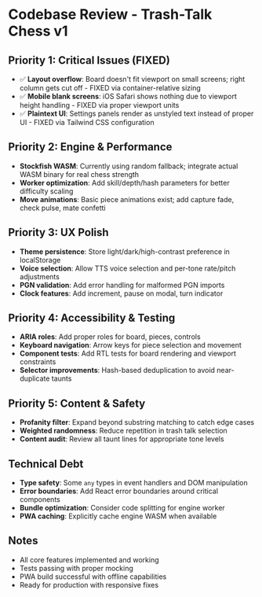 # Codebase Review - Trash-Talk Chess v1

## Priority 1: Critical Issues (FIXED)

- ✅ **Layout overflow**: Board doesn't fit viewport on small screens; right column gets cut off - FIXED via container-relative sizing
- ✅ **Mobile blank screens**: iOS Safari shows nothing due to viewport height handling - FIXED via proper viewport units
- ✅ **Plaintext UI**: Settings panels render as unstyled text instead of proper UI - FIXED via Tailwind CSS configuration

## Priority 2: Engine & Performance

- **Stockfish WASM**: Currently using random fallback; integrate actual WASM binary for real chess strength
- **Worker optimization**: Add skill/depth/hash parameters for better difficulty scaling
- **Move animations**: Basic piece animations exist; add capture fade, check pulse, mate confetti

## Priority 3: UX Polish

- **Theme persistence**: Store light/dark/high-contrast preference in localStorage
- **Voice selection**: Allow TTS voice selection and per-tone rate/pitch adjustments
- **PGN validation**: Add error handling for malformed PGN imports
- **Clock features**: Add increment, pause on modal, turn indicator

## Priority 4: Accessibility & Testing

- **ARIA roles**: Add proper roles for board, pieces, controls
- **Keyboard navigation**: Arrow keys for piece selection and movement
- **Component tests**: Add RTL tests for board rendering and viewport constraints
- **Selector improvements**: Hash-based deduplication to avoid near-duplicate taunts

## Priority 5: Content & Safety

- **Profanity filter**: Expand beyond substring matching to catch edge cases
- **Weighted randomness**: Reduce repetition in trash talk selection
- **Content audit**: Review all taunt lines for appropriate tone levels

## Technical Debt

- **Type safety**: Some `any` types in event handlers and DOM manipulation
- **Error boundaries**: Add React error boundaries around critical components
- **Bundle optimization**: Consider code splitting for engine worker
- **PWA caching**: Explicitly cache engine WASM when available

## Notes

- All core features implemented and working
- Tests passing with proper mocking
- PWA build successful with offline capabilities
- Ready for production with responsive fixes
